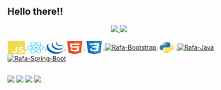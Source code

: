 ## Hello there!!
<div align="center">
  <a href="https://github.com/RafaelMoraesCruz">
  <img height="180em" src="https://github-readme-stats.vercel.app/api?username=RafaelMoraesCruz&show_icons=true&theme=dracula&include_all_commits=true&count_private=true"/>
  <img height="180em" src="https://github-readme-stats.vercel.app/api/top-langs/?username=RafaelMoraesCruz&layout=compact&langs_count=7&theme=dracula"/>
</div>
<div style="display: inline_block"><br>
  <img align="center" alt="Rafa-Js" height="30" width="40" src="https://raw.githubusercontent.com/devicons/devicon/master/icons/javascript/javascript-plain.svg">
  <img align="center" alt="Rafa-React" height="30" width="40" src="https://github.com/devicons/devicon/blob/v2.15.1/icons/react/react-original.svg">
  <img align="center" alt="Rafa-JQuery" height="30" width="40" src="https://github.com/devicons/devicon/blob/v2.15.1/icons/jquery/jquery-original.svg">
  <img align="center" alt="Rafa-HTML" height="30" width="40" src="https://raw.githubusercontent.com/devicons/devicon/master/icons/html5/html5-original.svg">
  <img align="center" alt="Rafa-CSS" height="30" width="40" src="https://raw.githubusercontent.com/devicons/devicon/master/icons/css3/css3-original.svg">
  <img align="center" alt="Rafa-Bootstrap" height="40" width="40" src="https://img.icons8.com/color/48/000000/bootstrap.png">
  <img align="center" alt="Rafa-Python" height="30" width="40" src="https://raw.githubusercontent.com/devicons/devicon/master/icons/python/python-original.svg">
  <img align="center" alt="Rafa-Java" height="30" width="40" src="https://cdn.jsdelivr.net/gh/devicons/devicon/icons/java/java-original.svg">
  <img align="center" alt="Rafa-Spring-Boot" height="30" width="40" src="https://cdn.jsdelivr.net/gh/devicons/devicon/icons/spring/spring-original.svg">
</div>

  ##
  
<div> 
  <a href = "mailto:rafaelgeorgedemoraescruz@gmail.com"><img src="https://img.shields.io/badge/-Gmail-red?style=for-the-badge&logo=gmail&logoColor=white" target="_blank"></a>
  <a href="https://www.linkedin.com/in/rafael-george-de-moraes-cruz-40a309145/" target="_blank"><img src="https://img.shields.io/badge/-LinkedIn-%230077B5?style=for-the-badge&logo=linkedin&logoColor=white" target="_blank"></a> 
   <a href="https://rafaelmoraescruz.github.io/Simple-site/" target="_blank"><img src="https://img.shields.io/badge/SITE 1(HTML & CSS)-blueviolet?style=for-the-badge" target="_blank"></a>
   <a href="https://rafaelmoraescruz.github.io/Bootstrap-Trainning/" target="_blank"><img src="https://img.shields.io/badge/SITE 2(Bootstrap)-blueviolet?style=for-the-badge" target="_blank"></a>
   
</div>
